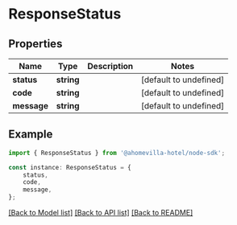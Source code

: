 # ResponseStatus


## Properties

Name | Type | Description | Notes
------------ | ------------- | ------------- | -------------
**status** | **string** |  | [default to undefined]
**code** | **string** |  | [default to undefined]
**message** | **string** |  | [default to undefined]

## Example

```typescript
import { ResponseStatus } from '@ahomevilla-hotel/node-sdk';

const instance: ResponseStatus = {
    status,
    code,
    message,
};
```

[[Back to Model list]](../README.md#documentation-for-models) [[Back to API list]](../README.md#documentation-for-api-endpoints) [[Back to README]](../README.md)
